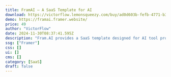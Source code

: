 ```yaml
---
title: FramAI — A SaaS Template for AI
download: https://victorflow.lemonsqueezy.com/buy/ad0d603b-fefb-4771-b3c5-a0d11a1eca99?aff=YGGpO5
demo: https://framai.framer.website/
price: 49
author: "VictorFlow"
date: 2024-11-30T08:37:41.595Z
description: "Fram.AI provides a SaaS template designed for AI tool providers, featuring an engaging Hero Section, interactive components, and a user-friendly FAQ."
ssg: ["Framer"]
css: []
ui: []
cms: []
category: [SaaS]
draft: false
---
```

